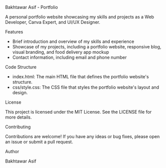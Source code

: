 Bakhtawar Asif - Portfolio

A personal portfolio website showcasing my skills and projects as a Web Developer, Canva Expert, and UI/UX Designer.

Features

- Brief introduction and overview of my skills and experience
- Showcase of my projects, including a portfolio website, responsive blog, visual branding, and food delivery app mockup
- Contact information, including email and phone number

Code Structure

- index.html: The main HTML file that defines the portfolio website's structure.
- css/style.css: The CSS file that styles the portfolio website's layout and design.

License

This project is licensed under the MIT License. See the LICENSE file for more details.

Contributing

Contributions are welcome! If you have any ideas or bug fixes, please open an issue or submit a pull request.

Author

Bakhtawar Asif
